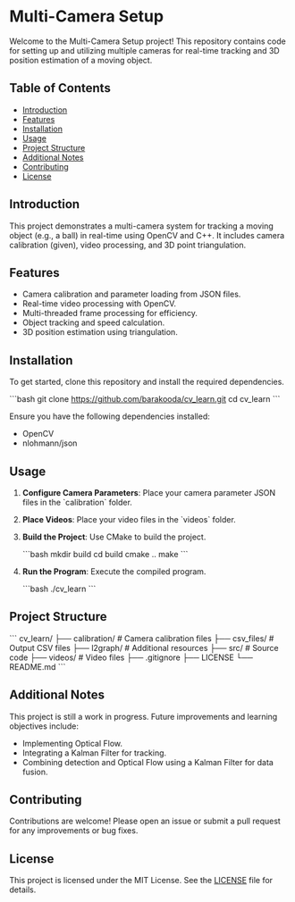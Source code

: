 
# Multi-Camera Setup

Welcome to the Multi-Camera Setup project! This repository contains code for setting up and utilizing multiple cameras for real-time tracking and 3D position estimation of a moving object.

## Table of Contents

- [Introduction](#introduction)
- [Features](#features)
- [Installation](#installation)
- [Usage](#usage)
- [Project Structure](#project-structure)
- [Additional Notes](#additional-notes)
- [Contributing](#contributing)
- [License](#license)

## Introduction

This project demonstrates a multi-camera system for tracking a moving object (e.g., a ball) in real-time using OpenCV and C++. It includes camera calibration (given), video processing, and 3D point triangulation.

## Features

- Camera calibration and parameter loading from JSON files.
- Real-time video processing with OpenCV.
- Multi-threaded frame processing for efficiency.
- Object tracking and speed calculation.
- 3D position estimation using triangulation.

## Installation

To get started, clone this repository and install the required dependencies.

\`\`\`bash
git clone https://github.com/barakooda/cv_learn.git
cd cv_learn
\`\`\`

Ensure you have the following dependencies installed:

- OpenCV
- nlohmann/json

## Usage

1. **Configure Camera Parameters**: Place your camera parameter JSON files in the \`calibration\` folder.
2. **Place Videos**: Place your video files in the \`videos\` folder.
3. **Build the Project**: Use CMake to build the project.
   
   \`\`\`bash
   mkdir build
   cd build
   cmake ..
   make
   \`\`\`
4. **Run the Program**: Execute the compiled program.
   
   \`\`\`bash
   ./cv_learn
   \`\`\`

## Project Structure

\`\`\`
cv_learn/
├── calibration/      # Camera calibration files
├── csv_files/        # Output CSV files
├── l2graph/          # Additional resources
├── src/              # Source code
├── videos/           # Video files
├── .gitignore
├── LICENSE
└── README.md
\`\`\`

## Additional Notes

This project is still a work in progress. Future improvements and learning objectives include:

- Implementing Optical Flow.
- Integrating a Kalman Filter for tracking.
- Combining detection and Optical Flow using a Kalman Filter for data fusion.

## Contributing

Contributions are welcome! Please open an issue or submit a pull request for any improvements or bug fixes.

## License

This project is licensed under the MIT License. See the [LICENSE](LICENSE) file for details.
